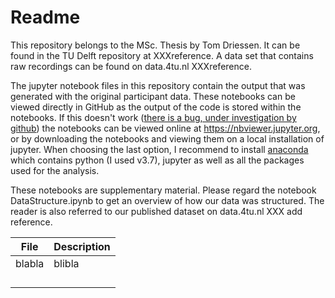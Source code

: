 # Readme
This repository belongs to the MSc. Thesis by Tom Driessen. It can be found in the TU Delft repository at XXXreference. A data set that contains raw recordings can be found on data.4tu.nl XXXreference.

The jupyter notebook files in this repository contain the output that was generated with the original participant data. These notebooks can be viewed directly in GitHub as the output of the code is stored within the notebooks. If this doesn't work ([there is a bug, under investigation by github](https://github.com/iurisegtovich/PyTherm-applied-thermodynamics/issues/11#issuecomment-323842311)) the notebooks can be viewed online at https://nbviewer.jupyter.org, or by downloading the notebooks and viewing them on a local installation of jupyter. When choosing the last option, I recommend to install [anaconda](https://www.anaconda.com/distribution/) which contains python (I used v3.7), jupyter as well as all the packages used for the analysis.

These notebooks are supplementary material. Please regard the notebook DataStructure.ipynb to get an overview of how our data was structured. The reader is also referred to our published dataset on data.4tu.nl XXX add reference.

| File   | Description |
|--------|-------------|
| blabla | blibla      |
|        |             |
|        |             |
|        |             |
|        |             |
